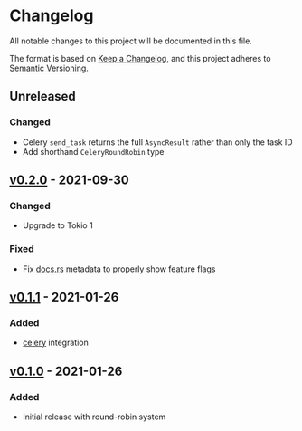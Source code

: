 # Changelog

All notable changes to this project will be documented in this file.

The format is based on [Keep a Changelog](https://keepachangelog.com/en/1.0.0/),
and this project adheres to [Semantic Versioning](https://semver.org/spec/v2.0.0.html).

## Unreleased

### Changed

- Celery `send_task` returns the full `AsyncResult` rather than only the task ID
- Add shorthand `CeleryRoundRobin` type

## [v0.2.0] - 2021-09-30

### Changed

- Upgrade to Tokio 1

### Fixed

- Fix [docs.rs](https://docs.rs/tourniquet) metadata to properly show feature flags

## [v0.1.1] - 2021-01-26

### Added

- [celery](https://github.com/rusty-celery/rusty-celery) integration

## [v0.1.0] - 2021-01-26

### Added

- Initial release with round-robin system

[v0.1.0]: https://github.com/Tuetuopay/tourniquet/releases/tag/v0.1.0
[v0.1.1]: https://github.com/Tuetuopay/tourniquet/releases/tag/v0.1.1
[v0.2.0]: https://github.com/Tuetuopay/tourniquet/releases/tag/v0.2.0
